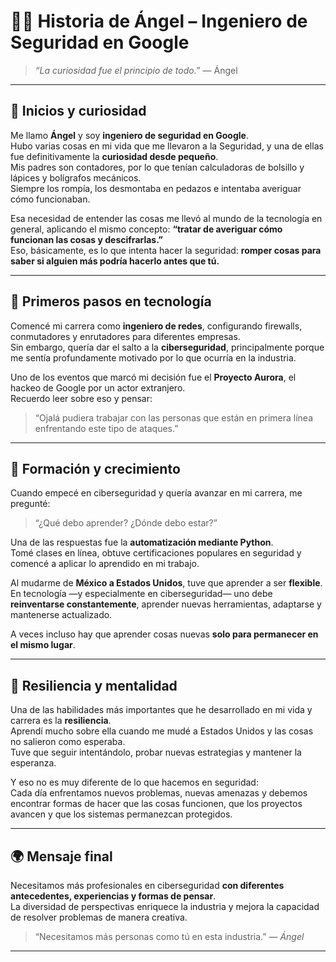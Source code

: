 
# 👨‍💻 **Historia de Ángel – Ingeniero de Seguridad en Google**

> _“La curiosidad fue el principio de todo.”_ — Ángel

---

## 🌱 **Inicios y curiosidad**

Me llamo **Ángel** y soy **ingeniero de seguridad en Google**.  
Hubo varias cosas en mi vida que me llevaron a la Seguridad, y una de ellas fue definitivamente la **curiosidad desde pequeño**.  
Mis padres son contadores, por lo que tenían calculadoras de bolsillo y lápices y bolígrafos mecánicos.  
Siempre los rompía, los desmontaba en pedazos e intentaba averiguar cómo funcionaban.

Esa necesidad de entender las cosas me llevó al mundo de la tecnología en general, aplicando el mismo concepto: **“tratar de averiguar cómo funcionan las cosas y descifrarlas.”**  
Eso, básicamente, es lo que intenta hacer la seguridad: **romper cosas para saber si alguien más podría hacerlo antes que tú.**

---

## 🧩 **Primeros pasos en tecnología**

Comencé mi carrera como **ingeniero de redes**, configurando firewalls, conmutadores y enrutadores para diferentes empresas.  
Sin embargo, quería dar el salto a la **ciberseguridad**, principalmente porque me sentía profundamente motivado por lo que ocurría en la industria.

Uno de los eventos que marcó mi decisión fue el **Proyecto Aurora**, el hackeo de Google por un actor extranjero.  
Recuerdo leer sobre eso y pensar:

> “Ojalá pudiera trabajar con las personas que están en primera línea enfrentando este tipo de ataques.”

---

## 🧠 **Formación y crecimiento**

Cuando empecé en ciberseguridad y quería avanzar en mi carrera, me pregunté:

> “¿Qué debo aprender? ¿Dónde debo estar?”

Una de las respuestas fue la **automatización mediante Python**.  
Tomé clases en línea, obtuve certificaciones populares en seguridad y comencé a aplicar lo aprendido en mi trabajo.

Al mudarme de **México a Estados Unidos**, tuve que aprender a ser **flexible**.  
En tecnología —y especialmente en ciberseguridad— uno debe **reinventarse constantemente**, aprender nuevas herramientas, adaptarse y mantenerse actualizado.

A veces incluso hay que aprender cosas nuevas **solo para permanecer en el mismo lugar**.

---

## 💪 **Resiliencia y mentalidad**

Una de las habilidades más importantes que he desarrollado en mi vida y carrera es la **resiliencia**.  
Aprendí mucho sobre ella cuando me mudé a Estados Unidos y las cosas no salieron como esperaba.  
Tuve que seguir intentándolo, probar nuevas estrategias y mantener la esperanza.

Y eso no es muy diferente de lo que hacemos en seguridad:  
Cada día enfrentamos nuevos problemas, nuevas amenazas y debemos encontrar formas de hacer que las cosas funcionen, que los proyectos avancen y que los sistemas permanezcan protegidos.

---

## 🌍 **Mensaje final**

Necesitamos más profesionales en ciberseguridad **con diferentes antecedentes, experiencias y formas de pensar**.  
La diversidad de perspectivas enriquece la industria y mejora la capacidad de resolver problemas de manera creativa.

> “Necesitamos más personas como tú en esta industria.” — _Ángel_

---

